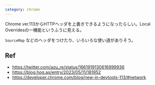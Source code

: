 ```yaml
---
category: chrome
---
```

Chrome ver.113からHTTPヘッダを上書きできるようになったらしい。Local Overridesの一機能というふうに見える。

`SourceMap` などのヘッダをつけたり、いろいろな使い道がありそう。

## Ref

- https://twitter.com/azu_re/status/1661919130616999936
- https://blog.hog.as/entry/2023/05/11/181952
- https://developer.chrome.com/blog/new-in-devtools-113/#network
